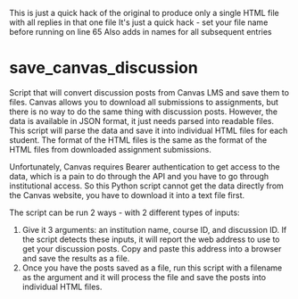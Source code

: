 This is just a quick hack of the original to produce only a single HTML file with all replies in that one file
It's just a quick hack - set your file name before running on line 65
Also adds in names for all subsequent entries

# save_canvas_discussion

Script that will convert discussion posts from Canvas LMS and save them to files. Canvas allows you to download all submissions to assignments, but there is no way to do the same thing with discussion posts.  However, the data is available in JSON format, it just needs parsed into readable files.  This script will parse the data and save it into individual HTML files for each student.  The format of the HTML files is the same as the format of the HTML files from downloaded assignment submissions.

Unfortunately, Canvas requires Bearer authentication to get access to the data, which is a pain to do through the API and you have to go through institutional access.  So this Python script cannot get the data directly from the Canvas website, you have to download it into a text file first.

The script can be run 2 ways - with 2 different types of inputs:
   1) Give it 3 arguments: an institution name, course ID, and discussion ID.  If the script detects these inputs, it will report the web address to use to get your discussion posts. Copy and paste this address into a browser and save the results as a file.
   2) Once you have the posts saved as a file, run this script with a filename as the argument and it will process the file and save the posts into individual HTML files.
